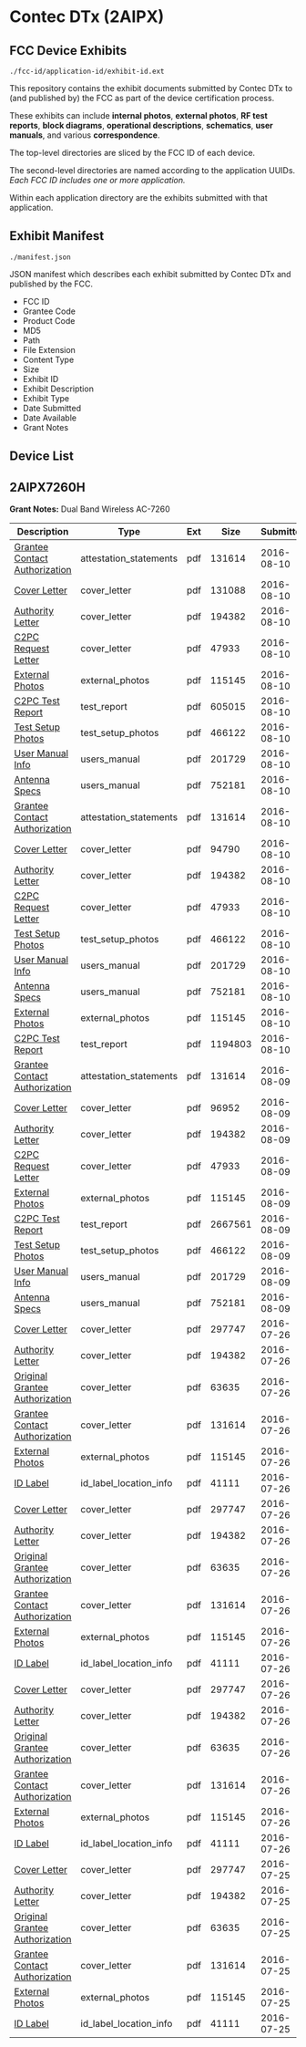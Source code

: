 # Contec DTx (2AIPX)
## FCC Device Exhibits

```
./fcc-id/application-id/exhibit-id.ext
```

This repository contains the exhibit documents submitted by Contec DTx to (and published by) the FCC as part of the device certification process.

These exhibits can include **internal photos**, **external photos**, **RF test reports**, **block diagrams**, **operational descriptions**, **schematics**, **user manuals**, and various **correspondence**.

The top-level directories are sliced by the FCC ID of each device.

The second-level directories are named according to the application UUIDs. *Each FCC ID includes one or more application.*

Within each application directory are the exhibits submitted with that application. 

## Exhibit Manifest

```
./manifest.json
```

JSON manifest which describes each exhibit submitted by Contec DTx and published by the FCC.

- FCC ID
- Grantee Code
- Product Code
- MD5
- Path
- File Extension
- Content Type
- Size
- Exhibit ID
- Exhibit Description
- Exhibit Type
- Date Submitted
- Date Available
- Grant Notes

## Device List
## 2AIPX7260H
**Grant Notes:** Dual Band Wireless AC-7260

| Description | Type | Ext | Size | Submitted | Available |
| ----------- | ---- | --- | ---- | --------- | --------- |
| [Grantee Contact Authorization](2AIPX7260H/0d1358cc4a3d02f64fe397946b3af303/3075960.pdf) | attestation_statements | pdf | 131614 | 2016-08-10 | 2016-08-10 |
| [Cover Letter](2AIPX7260H/0d1358cc4a3d02f64fe397946b3af303/3093958.pdf) | cover_letter | pdf | 131088 | 2016-08-10 | 2016-08-10 |
| [Authority Letter](2AIPX7260H/0d1358cc4a3d02f64fe397946b3af303/3075957.pdf) | cover_letter | pdf | 194382 | 2016-08-10 | 2016-08-10 |
| [C2PC Request Letter](2AIPX7260H/0d1358cc4a3d02f64fe397946b3af303/3092777.pdf) | cover_letter | pdf | 47933 | 2016-08-10 | 2016-08-10 |
| [External Photos](2AIPX7260H/0d1358cc4a3d02f64fe397946b3af303/3075958.pdf) | external_photos | pdf | 115145 | 2016-08-10 | 2016-08-10 |
| [C2PC Test Report](2AIPX7260H/0d1358cc4a3d02f64fe397946b3af303/3093963.pdf) | test_report | pdf | 605015 | 2016-08-10 | 2016-08-10 |
| [Test Setup Photos](2AIPX7260H/0d1358cc4a3d02f64fe397946b3af303/3092780.pdf) | test_setup_photos | pdf | 466122 | 2016-08-10 | 2016-08-10 |
| [User Manual Info](2AIPX7260H/0d1358cc4a3d02f64fe397946b3af303/3092781.pdf) | users_manual | pdf | 201729 | 2016-08-10 | 2016-08-10 |
| [Antenna Specs](2AIPX7260H/0d1358cc4a3d02f64fe397946b3af303/3092782.pdf) | users_manual | pdf | 752181 | 2016-08-10 | 2016-08-10 |
| [Grantee Contact Authorization](2AIPX7260H/4e02b982e669cdb1346e41005f803a8c/3075960.pdf) | attestation_statements | pdf | 131614 | 2016-08-10 | 2016-08-10 |
| [Cover Letter](2AIPX7260H/4e02b982e669cdb1346e41005f803a8c/3094041.pdf) | cover_letter | pdf | 94790 | 2016-08-10 | 2016-08-10 |
| [Authority Letter](2AIPX7260H/4e02b982e669cdb1346e41005f803a8c/3075957.pdf) | cover_letter | pdf | 194382 | 2016-08-10 | 2016-08-10 |
| [C2PC Request Letter](2AIPX7260H/4e02b982e669cdb1346e41005f803a8c/3092777.pdf) | cover_letter | pdf | 47933 | 2016-08-10 | 2016-08-10 |
| [Test Setup Photos](2AIPX7260H/4e02b982e669cdb1346e41005f803a8c/3092780.pdf) | test_setup_photos | pdf | 466122 | 2016-08-10 | 2016-08-10 |
| [User Manual Info](2AIPX7260H/4e02b982e669cdb1346e41005f803a8c/3092781.pdf) | users_manual | pdf | 201729 | 2016-08-10 | 2016-08-10 |
| [Antenna Specs](2AIPX7260H/4e02b982e669cdb1346e41005f803a8c/3092782.pdf) | users_manual | pdf | 752181 | 2016-08-10 | 2016-08-10 |
| [External Photos](2AIPX7260H/4e02b982e669cdb1346e41005f803a8c/3075958.pdf) | external_photos | pdf | 115145 | 2016-08-10 | 2016-08-10 |
| [C2PC Test Report](2AIPX7260H/4e02b982e669cdb1346e41005f803a8c/3094046.pdf) | test_report | pdf | 1194803 | 2016-08-10 | 2016-08-10 |
| [Grantee Contact Authorization](2AIPX7260H/fe2aafec32d82e6003cb1e985723d1ee/3075960.pdf) | attestation_statements | pdf | 131614 | 2016-08-09 | 2016-08-09 |
| [Cover Letter](2AIPX7260H/fe2aafec32d82e6003cb1e985723d1ee/3092774.pdf) | cover_letter | pdf | 96952 | 2016-08-09 | 2016-08-09 |
| [Authority Letter](2AIPX7260H/fe2aafec32d82e6003cb1e985723d1ee/3075957.pdf) | cover_letter | pdf | 194382 | 2016-08-09 | 2016-08-09 |
| [C2PC Request Letter](2AIPX7260H/fe2aafec32d82e6003cb1e985723d1ee/3092777.pdf) | cover_letter | pdf | 47933 | 2016-08-09 | 2016-08-09 |
| [External Photos](2AIPX7260H/fe2aafec32d82e6003cb1e985723d1ee/3075958.pdf) | external_photos | pdf | 115145 | 2016-08-09 | 2016-08-09 |
| [C2PC Test Report](2AIPX7260H/fe2aafec32d82e6003cb1e985723d1ee/3092779.pdf) | test_report | pdf | 2667561 | 2016-08-09 | 2016-08-09 |
| [Test Setup Photos](2AIPX7260H/fe2aafec32d82e6003cb1e985723d1ee/3092780.pdf) | test_setup_photos | pdf | 466122 | 2016-08-09 | 2016-08-09 |
| [User Manual Info](2AIPX7260H/fe2aafec32d82e6003cb1e985723d1ee/3092781.pdf) | users_manual | pdf | 201729 | 2016-08-09 | 2016-08-09 |
| [Antenna Specs](2AIPX7260H/fe2aafec32d82e6003cb1e985723d1ee/3092782.pdf) | users_manual | pdf | 752181 | 2016-08-09 | 2016-08-09 |
| [Cover Letter](2AIPX7260H/15a7065e455c21c9fd384f74a180c49c/3075956.pdf) | cover_letter | pdf | 297747 | 2016-07-26 | 2016-07-26 |
| [Authority Letter](2AIPX7260H/15a7065e455c21c9fd384f74a180c49c/3075957.pdf) | cover_letter | pdf | 194382 | 2016-07-26 | 2016-07-26 |
| [Original Grantee Authorization](2AIPX7260H/15a7065e455c21c9fd384f74a180c49c/3075959.pdf) | cover_letter | pdf | 63635 | 2016-07-26 | 2016-07-26 |
| [Grantee Contact Authorization](2AIPX7260H/15a7065e455c21c9fd384f74a180c49c/3075960.pdf) | cover_letter | pdf | 131614 | 2016-07-26 | 2016-07-26 |
| [External Photos](2AIPX7260H/15a7065e455c21c9fd384f74a180c49c/3075958.pdf) | external_photos | pdf | 115145 | 2016-07-26 | 2016-07-26 |
| [ID Label](2AIPX7260H/15a7065e455c21c9fd384f74a180c49c/3075961.pdf) | id_label_location_info | pdf | 41111 | 2016-07-26 | 2016-07-26 |
| [Cover Letter](2AIPX7260H/5f678e18a6d4dd2adb15b0282707903d/3075956.pdf) | cover_letter | pdf | 297747 | 2016-07-26 | 2016-07-26 |
| [Authority Letter](2AIPX7260H/5f678e18a6d4dd2adb15b0282707903d/3075957.pdf) | cover_letter | pdf | 194382 | 2016-07-26 | 2016-07-26 |
| [Original Grantee Authorization](2AIPX7260H/5f678e18a6d4dd2adb15b0282707903d/3075959.pdf) | cover_letter | pdf | 63635 | 2016-07-26 | 2016-07-26 |
| [Grantee Contact Authorization](2AIPX7260H/5f678e18a6d4dd2adb15b0282707903d/3075960.pdf) | cover_letter | pdf | 131614 | 2016-07-26 | 2016-07-26 |
| [External Photos](2AIPX7260H/5f678e18a6d4dd2adb15b0282707903d/3075958.pdf) | external_photos | pdf | 115145 | 2016-07-26 | 2016-07-26 |
| [ID Label](2AIPX7260H/5f678e18a6d4dd2adb15b0282707903d/3075961.pdf) | id_label_location_info | pdf | 41111 | 2016-07-26 | 2016-07-26 |
| [Cover Letter](2AIPX7260H/b451df1ed66e7f29378a5d06ab1e4886/3075956.pdf) | cover_letter | pdf | 297747 | 2016-07-26 | 2016-07-26 |
| [Authority Letter](2AIPX7260H/b451df1ed66e7f29378a5d06ab1e4886/3075957.pdf) | cover_letter | pdf | 194382 | 2016-07-26 | 2016-07-26 |
| [Original Grantee Authorization](2AIPX7260H/b451df1ed66e7f29378a5d06ab1e4886/3075959.pdf) | cover_letter | pdf | 63635 | 2016-07-26 | 2016-07-26 |
| [Grantee Contact Authorization](2AIPX7260H/b451df1ed66e7f29378a5d06ab1e4886/3075960.pdf) | cover_letter | pdf | 131614 | 2016-07-26 | 2016-07-26 |
| [External Photos](2AIPX7260H/b451df1ed66e7f29378a5d06ab1e4886/3075958.pdf) | external_photos | pdf | 115145 | 2016-07-26 | 2016-07-26 |
| [ID Label](2AIPX7260H/b451df1ed66e7f29378a5d06ab1e4886/3075961.pdf) | id_label_location_info | pdf | 41111 | 2016-07-26 | 2016-07-26 |
| [Cover Letter](2AIPX7260H/dea010e8bc14a86b8329c664f4aeb906/3075956.pdf) | cover_letter | pdf | 297747 | 2016-07-25 | 2016-07-25 |
| [Authority Letter](2AIPX7260H/dea010e8bc14a86b8329c664f4aeb906/3075957.pdf) | cover_letter | pdf | 194382 | 2016-07-25 | 2016-07-25 |
| [Original Grantee Authorization](2AIPX7260H/dea010e8bc14a86b8329c664f4aeb906/3075959.pdf) | cover_letter | pdf | 63635 | 2016-07-25 | 2016-07-25 |
| [Grantee Contact Authorization](2AIPX7260H/dea010e8bc14a86b8329c664f4aeb906/3075960.pdf) | cover_letter | pdf | 131614 | 2016-07-25 | 2016-07-25 |
| [External Photos](2AIPX7260H/dea010e8bc14a86b8329c664f4aeb906/3075958.pdf) | external_photos | pdf | 115145 | 2016-07-25 | 2016-07-25 |
| [ID Label](2AIPX7260H/dea010e8bc14a86b8329c664f4aeb906/3075961.pdf) | id_label_location_info | pdf | 41111 | 2016-07-25 | 2016-07-25 |
